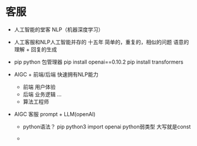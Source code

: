 # 客服
- 人工智能的堂客
    NLP（机器深度学习）
- 人工客服和NLP人工智能并存的 十五年
    简单的，重复的，相似的问题
    语意的理解 + 回复的生成
- pip
    python 包管理器
    pip install openai==0.10.2
    pip install transformers

- AIGC +
    前端/后端 快速拥有NLP能力
    - 前端 用户体验
    - 后端 业务逻辑
    ...
    - 算法工程师

- AIGC  客服
    prompt + LLM(openAI)
    - python语法？
      pip python3
      import openai
      python弱类型 大写就是const
    
    - 